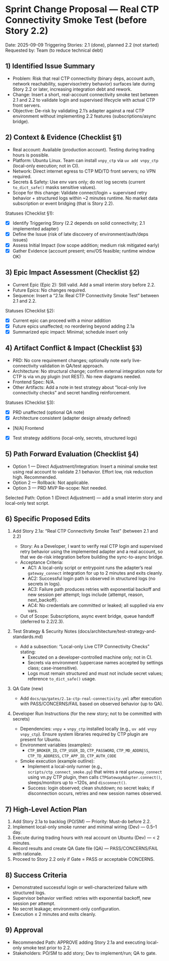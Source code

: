 # Sprint Change Proposal — Real CTP Connectivity Smoke Test (before Story 2.2)

Date: 2025-09-09
Triggering Stories: 2.1 (done), planned 2.2 (not started)
Requested by: Team (to reduce technical debt)

## 1) Identified Issue Summary

- Problem: Risk that real CTP connectivity (binary deps, account auth, network reachability, supervisor/retry behavior) surfaces late during Story 2.2 or later, increasing integration debt and rework.
- Change: Insert a short, real-account connectivity smoke test between 2.1 and 2.2 to validate login and supervised lifecycle with actual CTP front servers.
- Objective: De-risk by validating 2.1’s adapter against a real CTP environment without implementing 2.2 features (subscriptions/async bridge).

## 2) Context & Evidence (Checklist §1)

- Real account: Available (production account). Testing during trading hours is possible.
- Platform: Ubuntu Linux. Team can install `vnpy_ctp` via `uv add vnpy_ctp` (local-only execution; not in CI).
- Network: Direct internet egress to CTP MD/TD front servers; no VPN required.
- Secrets & Safety: Use env vars only; do not log secrets (current `to_dict_safe()` masks sensitive values).
- Scope for this change: Validate connect/login + supervised retry behavior + structured logs within ~2 minutes runtime. No market data subscription or event bridging (that is Story 2.2).

Statuses (Checklist §1):
- [x] Identify Triggering Story (2.2 depends on solid connectivity; 2.1 implemented adapter)
- [x] Define the Issue (risk of late discovery of environment/auth/deps issues)
- [x] Assess Initial Impact (low scope addition; medium risk mitigated early)
- [x] Gather Evidence (account present; env/OS feasible; runtime window OK)

## 3) Epic Impact Assessment (Checklist §2)

- Current Epic (Epic 2): Still valid. Add a small interim story before 2.2.
- Future Epics: No changes required.
- Sequence: Insert a “2.1a: Real CTP Connectivity Smoke Test” between 2.1 and 2.2.

Statuses (Checklist §2):
- [x] Current epic can proceed with a minor addition
- [x] Future epics unaffected; no reordering beyond adding 2.1a
- [x] Summarized epic impact: Minimal; schedule insert only

## 4) Artifact Conflict & Impact (Checklist §3)

- PRD: No core requirement changes; optionally note early live-connectivity validation in QA/test approach.
- Architecture: No structural change; confirm external integration note for CTP is via vn.py plugin (not REST). No new diagrams needed.
- Frontend Spec: N/A.
- Other Artifacts: Add a note in test strategy about “local-only live connectivity checks” and secret handling reinforcement.

Statuses (Checklist §3):
- [x] PRD unaffected (optional QA note)
- [x] Architecture consistent (adapter design already defined)
- [N/A] Frontend
- [x] Test strategy additions (local-only, secrets, structured logs)

## 5) Path Forward Evaluation (Checklist §4)

- Option 1 — Direct Adjustment/Integration: Insert a minimal smoke test using real account to validate 2.1 behavior. Effort low, risk reduction high. Recommended.
- Option 2 — Rollback: Not applicable.
- Option 3 — PRD MVP Re-scope: Not needed.

Selected Path: Option 1 (Direct Adjustment) — add a small interim story and local-only test script.

## 6) Specific Proposed Edits

1. Add Story 2.1a: “Real CTP Connectivity Smoke Test” (between 2.1 and 2.2)
   - Story: As a Developer, I want to verify real CTP login and supervised retry behavior using the implemented adapter and a real account, so that we de-risk integration before building the sync-to-async bridge.
   - Acceptance Criteria:
     - AC1: A local-only script or entrypoint runs the adapter’s real `gateway_connect` integration for up to 2 minutes and exits cleanly.
     - AC2: Successful login path is observed in structured logs (no secrets in logs).
     - AC3: Failure path produces retries with exponential backoff and new session per attempt; logs include {attempt, reason, next_backoff}.
     - AC4: No credentials are committed or leaked; all supplied via env vars.
   - Out of Scope: Subscriptions, async event bridge, queue handoff (deferred to 2.2/2.3).

2. Test Strategy & Security Notes (docs/architecture/test-strategy-and-standards.md)
   - Add a subsection: “Local-only Live CTP Connectivity Checks” stating:
     - Executed on a developer-controlled machine only; not in CI.
     - Secrets via environment (uppercase names accepted by settings class; case-insensitive).
     - Logs must remain structured and must not include secret values; reference `to_dict_safe()` usage.

3. QA Gate (new)
   - Add `docs/qa/gates/2.1a-ctp-real-connectivity.yml` after execution with PASS/CONCERNS/FAIL based on observed behavior (up to QA).

4. Developer Run Instructions (for the new story; not to be committed with secrets)
   - Dependencies: `vnpy` + `vnpy_ctp` installed locally (e.g., `uv add vnpy vnpy_ctp`). Ensure system libraries required by CTP plugin are present for Ubuntu.
   - Environment variables (examples):
     - `CTP_BROKER_ID`, `CTP_USER_ID`, `CTP_PASSWORD`, `CTP_MD_ADDRESS`, `CTP_TD_ADDRESS`, `CTP_APP_ID`, `CTP_AUTH_CODE`
   - Smoke execution (example outline):
     - Implement a local-only runner (e.g., `scripts/ctp_connect_smoke.py`) that wires a real `gateway_connect` using vn.py CTP plugin, then calls `CTPGatewayAdapter.connect()`, sleeps/monitors up to ~120s, and `disconnect()`.
     - Success: login observed; clean shutdown; no secret leaks; if disconnection occurs, retries and new session names observed.

## 7) High-Level Action Plan

1) Add Story 2.1a to backlog (PO/SM) — Priority: Must-do before 2.2.
2) Implement local-only smoke runner and minimal wiring (Dev) — 0.5–1 day.
3) Execute during trading hours with real account on Ubuntu (Dev) — < 2 minutes.
4) Record results and create QA Gate file (QA) — PASS/CONCERNS/FAIL with rationale.
5) Proceed to Story 2.2 only if Gate = PASS or acceptable CONCERNS.

## 8) Success Criteria

- Demonstrated successful login or well-characterized failure with structured logs.
- Supervisor behavior verified: retries with exponential backoff, new session per attempt.
- No secret leakage; environment-only configuration.
- Execution ≤ 2 minutes and exits cleanly.

## 9) Approval

- Recommended Path: APPROVE adding Story 2.1a and executing local-only smoke test prior to 2.2.
- Stakeholders: PO/SM to add story; Dev to implement/run; QA to gate.
